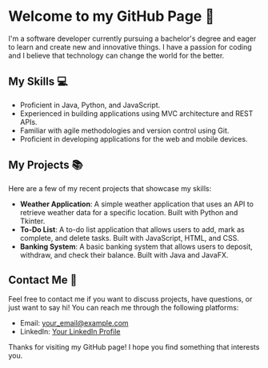 # Welcome to my GitHub Page 🚀

I'm a software developer currently pursuing a bachelor's degree and eager to learn and create new and innovative things. I have a passion for coding and I believe that technology can change the world for the better.

## My Skills 💻
- Proficient in Java, Python, and JavaScript.
- Experienced in building applications using MVC architecture and REST APIs.
- Familiar with agile methodologies and version control using Git.
- Proficient in developing applications for the web and mobile devices.

## My Projects 📚
Here are a few of my recent projects that showcase my skills:

- **Weather Application**: A simple weather application that uses an API to retrieve weather data for a specific location. Built with Python and Tkinter.
- **To-Do List**: A to-do list application that allows users to add, mark as complete, and delete tasks. Built with JavaScript, HTML, and CSS.
- **Banking System**: A basic banking system that allows users to deposit, withdraw, and check their balance. Built with Java and JavaFX.

## Contact Me 📧
Feel free to contact me if you want to discuss projects, have questions, or just want to say hi! You can reach me through the following platforms:
- Email: [your_email@example.com](mailto:your_email@example.com)
- LinkedIn: [Your LinkedIn Profile](https://linkedin.com/in/your_profile)

Thanks for visiting my GitHub page! I hope you find something that interests you.
